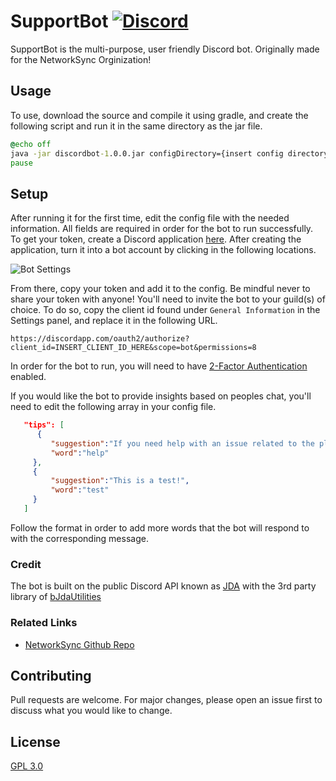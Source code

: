 # SupportBot [![Discord](https://img.shields.io/discord/398215838668161024.svg?style=for-the-badge)](https://discord.gg/Pf9Xn9C)

SupportBot is the multi-purpose, user friendly Discord bot. Originally made for the NetworkSync Orginization! 

## Usage

To use, download the source and compile it using gradle, and create the following script and run it in the same directory as the jar file. 

```bat
@echo off
java -jar discordbot-1.0.0.jar configDirectory={insert config directory}
pause
```
## Setup
After running it for the first time, edit the config file with the needed information. All fields are required in order for the bot to run successfully. To get your token, create a Discord application [here](https://discordapp.com/developers/applications).  After creating the application, turn it into a bot account by clicking in the following locations.

![Bot Settings](https://i.imgur.com/o4pjQ5F.png 'Bot Settings Location')

From there, copy your token and add it to the config. Be mindful never to share your token with anyone! You'll need to invite the bot to your guild(s) of choice. To do so, copy the client id found under `General Information` in the Settings panel, and replace it in the following URL.
```
https://discordapp.com/oauth2/authorize?client_id=INSERT_CLIENT_ID_HERE&scope=bot&permissions=8
```
In order for the bot to run, you will need to have [2-Factor Authentication](https://support.discordapp.com/hc/en-us/articles/219576828-Setting-up-Two-Factor-Authentication) enabled.

If you would like the bot to provide insights based on peoples chat, you'll need to edit the following array in your config file.
```JSON
   "tips": [  
      {  
         "suggestion":"If you need help with an issue related to the plugin run the `<prefix>help` command!",
         "word":"help"
     },
     {  
         "suggestion":"This is a test!",
         "word":"test"
     }
   ]
```
Follow the format in order to add more words that the bot will respond to with the corresponding message. 
### Credit

The bot is built on the public Discord API known as [JDA](https://github.com/DV8FromTheWorld/JDA) with the 3rd party library of [bJdaUtilities](https://github.com/bhopahk/bJdaUtilities/)

### Related Links
* [NetworkSync Github Repo](https://github.com/networksync)

## Contributing
Pull requests are welcome. For major changes, please open an issue first to discuss what you would like to change.

## License
[GPL 3.0](https://github.com/networksync/SupportBot/blob/master/LICENSE)
